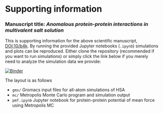 # Supporting information

### Manuscript title: _Anomalous protein-protein interactions in multivalent salt solution_

This is supporting information for the above scientific manuscript, [DOI:10/b4k](http://dx.doi.org/10/b4k). By running the provided Jupyter notebooks (`.ipynb`) simulations and plots can be reproduced. Either clone the repository (recommended if you want to run simulations) or simply click the link below if you merely need to analyze the simulation data we provide:

[![Binder](http://mybinder.org/badge.svg)](http://mybinder.org:/repo/mlund/si-proteins_in_multivalent_electrolyte)

The layout is as follows

- `gmx/` Gromacs input files for all-atom simulations of HSA
- `mc/` Metropolis Monte Carlo program and simulation output
- `pmf.ipynb` Jupyter notebook for protein-protein potential of mean force using Metropolis MC
